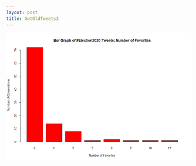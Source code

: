 ```yaml
---
layout: post
title: GetOldTweets3
---
```


![Elections2020 bar graph favorites](images/2020-6-16/bar_e2020_favorites.png "Elections2020 bar graph favorites")

